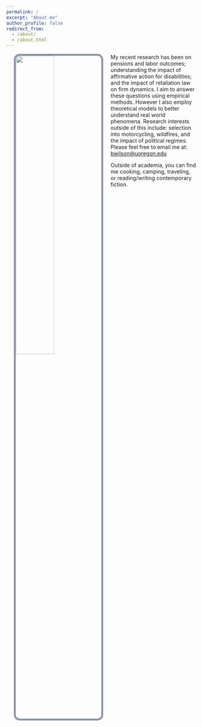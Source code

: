 ```yaml
---
permalink: /
excerpt: "About me"
author_profile: false
redirect_from: 
  - /about/
  - /about.html
---
```


<style>
    /* Center-align the text */
    .center-text {
      text-align: center;
    }
</style>

<style type="text/css">

.page {
    width: 100%;
    float: right;
    margin-right: 0;
    padding-left: 0;
    padding-right: 0;
    font-size: 22px;
}

</style>

<img 
  style="float: left; margin: 0px 20px; border-radius: 15px; border: 5px solid #8c94aa; background:url(./images/grad-photo-final-low-res.jpg)"
  src="./images/grad-photo-final.jpg"
  width="45%">

My recent research has been on pensions and labor outcomes; understanding the impact of affirmative action for disabilities; and the impact of retaliation law on firm dynamics. I aim to answer these questions using empirical methods. However I also employ theoretical models to better understand real world phenomena. Research interests outside of this include: selection into motorcycling, wildfires, and the impact of political regimes. Please feel free to email me at: <a style = "color: #2b3742" href = "mailto: bwilson@uoregon.edu">bwilson@uoregon.edu</a>

Outside of academia, you can find me cooking, camping, traveling, or reading/writing contemporary fiction.

